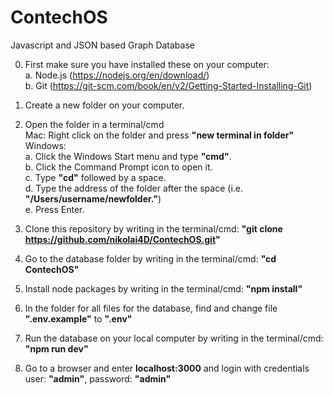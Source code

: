 # ContechOS

Javascript and JSON based Graph Database

0. First make sure you have installed these on your computer:  
a. Node.js (https://nodejs.org/en/download/)  
b. Git (https://git-scm.com/book/en/v2/Getting-Started-Installing-Git)  

1. Create a new folder on your computer. 

2. Open the folder in a terminal/cmd  
Mac: Right click on the folder and press **"new terminal in folder"**  
Windows:  
a. Click the Windows Start menu and type **"cmd"**.  
b. Click the Command Prompt icon to open it.  
c. Type **"cd"** followed by a space.  
d. Type the address of the folder after the space (i.e. **"/Users/username/newfolder."**)  
e. Press Enter.  
  
3. Clone this repository by writing in the terminal/cmd:
**"git clone https://github.com/nikolai4D/ContechOS.git"**

4. Go to the database folder by writing in the terminal/cmd: 
  **"cd ContechOS"**

5. Install node packages by writing in the terminal/cmd: 
  **"npm install"**

6. In the folder for all files for the database, find and change file **".env.example"** to **".env"**

7. Run the database on your local computer by writing in the terminal/cmd: 
  **"npm run dev"**

8. Go to a browser and enter **localhost:3000** and login with credentials user: **"admin"**, password: **"admin"**
